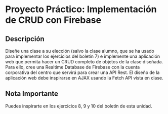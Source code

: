 # Proyecto Práctico: Implementación de CRUD con Firebase

## Descripción

Diseñe una clase a su elección (salvo la clase alumno, que se ha usado para implementar los ejercicios del boletín 7) e implemente una aplicación web que permita hacer un CRUD completo de objetos de la clase diseñada. Para ello, cree una Realtime Database de Firebase con la cuenta corporativa del centro que servirá para crear una API Rest. El diseño de la aplicación web debe inspirarse en AJAX usando la Fetch API vista en clase.

## Nota Importante

Puedes inspirarte en los ejercicios 8, 9 y 10 del boletín de esta unidad.
